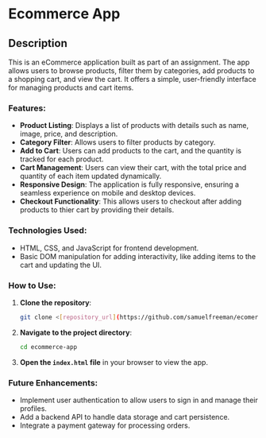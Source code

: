 # Ecommerce App

## Description
This is an eCommerce application built as part of an assignment. The app allows users to browse products, filter them by categories, add products to a shopping cart, and view the cart. It offers a simple, user-friendly interface for managing products and cart items.

### Features:
- **Product Listing**: Displays a list of products with details such as name, image, price, and description.
- **Category Filter**: Allows users to filter products by category.
- **Add to Cart**: Users can add products to the cart, and the quantity is tracked for each product.
- **Cart Management**: Users can view their cart, with the total price and quantity of each item updated dynamically. 
- **Responsive Design**: The application is fully responsive, ensuring a seamless experience on mobile and desktop devices.
- **Checkout Functionality**: This allows users to checkout after adding products to thier cart by providing their details.

### Technologies Used:
- HTML, CSS, and JavaScript for frontend development.
- Basic DOM manipulation for adding interactivity, like adding items to the cart and updating the UI.

### How to Use:
1. **Clone the repository**:
    ```bash
    git clone <[repository_url](https://github.com/samuelfreeman/ecomerce-app.git)>
    ```

2. **Navigate to the project directory**:
    ```bash
    cd ecommerce-app
    ```

3. **Open the `index.html` file** in your browser to view the app.

### Future Enhancements:
- Implement user authentication to allow users to sign in and manage their profiles.
- Add a backend API to handle data storage and cart persistence.
- Integrate a payment gateway for processing orders.
